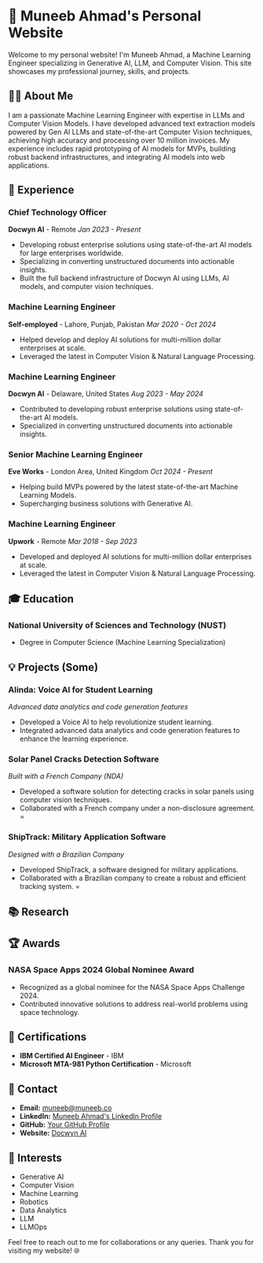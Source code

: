 # 🚀 Muneeb Ahmad's Personal Website

Welcome to my personal website! I'm Muneeb Ahmad, a Machine Learning Engineer specializing in Generative AI, LLM, and Computer Vision. This site showcases my professional journey, skills, and projects.

## 👨‍💻 About Me

I am a passionate Machine Learning Engineer with expertise in LLMs and Computer Vision Models. I have developed advanced text extraction models powered by Gen AI LLMs and state-of-the-art Computer Vision techniques, achieving high accuracy and processing over 10 million invoices. My experience includes rapid prototyping of AI models for MVPs, building robust backend infrastructures, and integrating AI models into web applications.

## 💼 Experience

### Chief Technology Officer
**Docwyn AI** - Remote
*Jan 2023 - Present*
- Developing robust enterprise solutions using state-of-the-art AI models for large enterprises worldwide.
- Specializing in converting unstructured documents into actionable insights.
- Built the full backend infrastructure of Docwyn AI using LLMs, AI models, and computer vision techniques.

### Machine Learning Engineer
**Self-employed** - Lahore, Punjab, Pakistan
*Mar 2020 - Oct 2024*
- Helped develop and deploy AI solutions for multi-million dollar enterprises at scale.
- Leveraged the latest in Computer Vision & Natural Language Processing.

### Machine Learning Engineer
**Docwyn AI** - Delaware, United States
*Aug 2023 - May 2024*
- Contributed to developing robust enterprise solutions using state-of-the-art AI models.
- Specialized in converting unstructured documents into actionable insights.

### Senior Machine Learning Engineer
**Eve Works** - London Area, United Kingdom
*Oct 2024 - Present*
- Helping build MVPs powered by the latest state-of-the-art Machine Learning Models.
- Supercharging business solutions with Generative AI.

### Machine Learning Engineer
**Upwork** - Remote
*Mar 2018 - Sep 2023*
- Developed and deployed AI solutions for multi-million dollar enterprises at scale.
- Leveraged the latest in Computer Vision & Natural Language Processing.

## 🎓 Education

### National University of Sciences and Technology (NUST)
- Degree in Computer Science (Machine Learning Specialization)


## 💡 Projects (Some)

### Alinda: Voice AI for Student Learning
*Advanced data analytics and code generation features*
- Developed a Voice AI to help revolutionize student learning.
- Integrated advanced data analytics and code generation features to enhance the learning experience.

### Solar Panel Cracks Detection Software
*Built with a French Company (NDA)*
- Developed a software solution for detecting cracks in solar panels using computer vision techniques.
- Collaborated with a French company under a non-disclosure agreement.
=
### ShipTrack: Military Application Software
*Designed with a Brazilian Company*
- Developed ShipTrack, a software designed for military applications.
- Collaborated with a Brazilian company to create a robust and efficient tracking system.
=
## 📚 Research


## 🏆 Awards

### NASA Space Apps 2024 Global Nominee Award
- Recognized as a global nominee for the NASA Space Apps Challenge 2024.
- Contributed innovative solutions to address real-world problems using space technology.

## 🎯 Certifications

- **IBM Certified AI Engineer** - IBM
- **Microsoft MTA-981 Python Certification** - Microsoft

## 📧 Contact

- **Email:** [muneeb@muneeb.co](mailto:muneeb@muneeb.co)
- **LinkedIn:** [Muneeb Ahmad's LinkedIn Profile](https://www.linkedin.com/in/muneeb-ahmad-725413276/)
- **GitHub:** [Your GitHub Profile](https://github.com/your-username)
- **Website:** [Docwyn AI](https://beta.docwyn.com/)

## 🌟 Interests

- Generative AI
- Computer Vision
- Machine Learning
- Robotics
- Data Analytics
- LLM
- LLMOps

Feel free to reach out to me for collaborations or any queries. Thank you for visiting my website! 🌐
